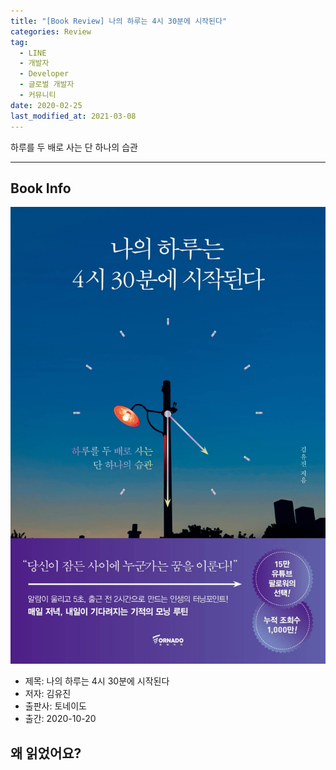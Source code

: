 ```yaml
---  
title: "[Book Review] 나의 하루는 4시 30분에 시작된다"  
categories: Review  
tag:
  - LINE
  - 개발자
  - Developer
  - 글로벌 개발자
  - 커뮤니티
date: 2020-02-25
last_modified_at: 2021-03-08
---  
```


하루를 두 배로 사는 단 하나의 습관

---

## Book Info

[![책](/assets/images/review/My-day-starts-at-4-30.jpg)](http://www.kyobobook.co.kr/product/detailViewKor.laf?ejkGb=KOR&mallGb=KOR&barcode=9791158511906&orderClick=LEa&Kc=)

- 제목: 나의 하루는 4시 30분에 시작된다
- 저자: 김유진
- 출판사: 토네이도
- 출간: 2020-10-20

## 왜 읽었어요?

